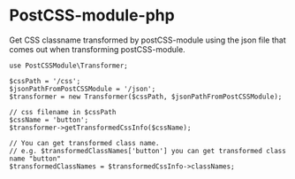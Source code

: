 # PostCSS-module-php

Get CSS classname transformed by postCSS-module using the json file that comes out when transforming postCSS-module.
```
use PostCSSModule\Transformer;

$cssPath = '/css';
$jsonPathFromPostCSSModule = '/json';
$transformer = new Transformer($cssPath, $jsonPathFromPostCSSModule);

// css filename in $cssPath
$cssName = 'button';
$transformer->getTransformedCssInfo($cssName);

// You can get transformed class name.
// e.g. $transformedClassNames['button'] you can get transformed class name "button"
$transformedClassNames = $transformedCssInfo->classNames;
```